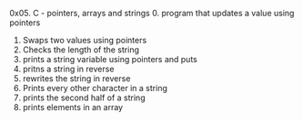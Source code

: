 0x05. C - pointers, arrays and strings
0. program that updates a value using pointers
1. Swaps two values using pointers
2. Checks the length of the string
3. prints a string variable using pointers and puts
4. pritns a string in reverse
5. rewrites the string in reverse
6. Prints every other character in a string
7. prints the second half of a string
8. prints elements in an array
